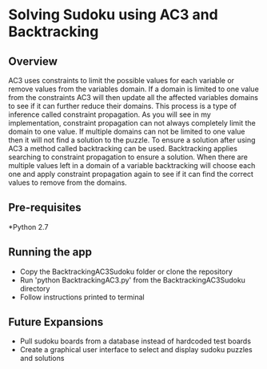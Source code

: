 Solving Sudoku using AC3 and Backtracking
=========================================

Overview
--------

AC3 uses constraints to limit the possible values for each variable or remove values from the variables domain. If a domain is limited to one value from the constraints AC3 will then update all the affected variables domains to see if it can further reduce their domains. This process is a type of inference called constraint propagation. As you will see in my implementation, constraint propagation can not always completely limit the domain to one value. If multiple domains can not be limited to one value then it will not find a solution to the puzzle. To ensure a solution after using AC3 a method called backtracking can be used. Backtracking applies searching to constraint propagation to ensure a solution. When there are multiple values left in a domain of a variable backtracking will choose each one and apply constraint propagation again to see if it can find the correct values to remove from the domains.

Pre-requisites
--------------

   *Python 2.7

	
Running the app
---------------

   * Copy the BacktrackingAC3Sudoku folder or clone the repository
   * Run 'python BacktrackingAC3.py' from the BacktrackingAC3Sudoku directory
   * Follow instructions printed to terminal
	
Future Expansions
-----------------

   * Pull sudoku boards from a database instead of hardcoded test boards
   * Create a graphical user interface to select and display sudoku puzzles and solutions
